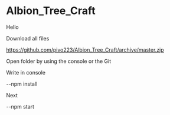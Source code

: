 # Albion_Tree_Craft

Hello

Download all files

https://github.com/pivo223/Albion_Tree_Craft/archive/master.zip

Open folder by using the console or the Git

Write in console

--npm install

Next

--npm start
